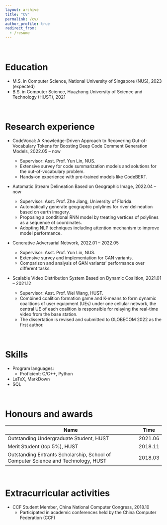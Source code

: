 ```yaml
---
layout: archive
title: "CV"
permalink: /cv/
author_profile: true
redirect_from:
  - /resume
---
```


<br>

Education
======
* M.S. in Computer Science, National University of Singapore (NUS), 2023 (expected)
* B.S. in Computer Science, Huazhong University of Science and Technology (HUST), 2021

<br>

Research experience
======
* CodeVocal: A Knowledge-Driven Approach to Recovering Out-of-Vocabulary Tokens for Boosting Deep Code Comment Generation Models, 2022.05 – now
  * Supervisor: Asst. Prof. Yun Lin, NUS.
  * Extensive survey for code summarization models and solutions for the out-of-vocabulary problem.
  * Hands-on experience with pre-trained models like CodeBERT.

* Automatic Stream Delineation Based on Geographic Image, 2022.04 – now
  * Supervisor: Asst. Prof. Zhe Jiang, University of Florida.
  * Automatically generate geographic polylines for river delineation based on earth imagery.
  * Proposing a conditional RNN model by treating vertices of polylines as a sequence of coordinates.
  * Adopting NLP techniques including attention mechanism to improve model performance.

* Generative Adversarial Network, 2022.01 – 2022.05
  * Supervisor: Asst. Prof. Yun Lin, NUS.
  * Extensive survey and implementation for GAN variants.
  * Comparison and analysis of GAN variants’ performance over different tasks.

* Scalable Video Distribution System Based on Dynamic Coalition, 2021.01 – 2021.12
  * Supervisor: Asst. Prof. Wei Wang, HUST.
  * Combined coalition formation game and K-means to form dynamic coalitions of user equipment (UEs) under one cellular network, the central UE of each coalition is responsible for relaying the real-time video from the base station.
  * The dissertation is revised and submitted to GLOBECOM 2022 as the first author.

<br>

Skills
======
* Program languages: 
  * Proficient: C/C++, Python
* LaTeX, MarkDown
* SQL

<br>

Honours and awards
======

| Name | Time |
| ------ | ------ |
| Outstanding Undergraduate Student, HUST | 2021.06 |
| Merit Student (top 5%), HUST | 2018.11 |
| Outstanding Entrants Scholarship, School of Computer Science and Technology, HUST | 2018.03 | 

<br>

Extracurricular activities
======
  * CCF Student Member, China National Computer Congress, 2018.10
    * Participated in academic conferences held by the China Computer Federation (CCF)
  
